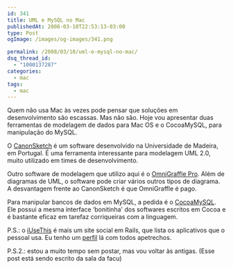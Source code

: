 ```yaml
---
id: 341
title: UML e MySQL no Mac
publishedAt: 2008-03-10T22:53:13-03:00
type: Post
ogImage: /images/og-images/341.png

permalink: /2008/03/10/uml-e-mysql-no-mac/
dsq_thread_id:
  - "1000137287"
categories:
  - mac
tags:
  - mac
---
```

Quem não usa Mac às vezes pode pensar que soluções em desenvolvimento são escassas. Mas não são. Hoje vou apresentar duas ferramentas de modelagem de dados para Mac OS e o CocoaMySQL, para manipulação do MySQL.

O [CanonSketch](http://dme.uma.pt/projects/canonsketch/) é um software desenvolvido na Universidade de Madeira, em Portugal. É uma ferramenta interessante para modelagem UML 2.0, muito utilizado em times de desenvolvimento.

Outro software de modelagem que utilizo aqui é o [OmniGraffle Pro](http://www.omnigroup.com/applications/omnigraffle/). Além de diagramas de UML, o software pode criar vários outros tipos de diagrama. A desvantagem frente ao CanonSketch é que OmniGraffle é pago.

Para manipular bancos de dados em MySQL, a pedida é o [CocoaMySQL](http://cocoamysql.sourceforge.net/). Ele possui a mesma interface &#8216;bonitinha' dos softwares escritos em Cocoa e é bastante eficaz em tarefaz corriqueiras com a linguagem.

P.S.: o [iUseThis](http://www.iusethis.com) é mais um site social em Rails, que lista os aplicativos que o pessoal usa. Eu tenho um [perfil](http://osx.iusethis.com/user/leozera) lá com todos apetrechos.

P.S.2.: estou a muito tempo sem postar, mas vou voltar às antigas. (Esse post está sendo escrito da sala da facu)
